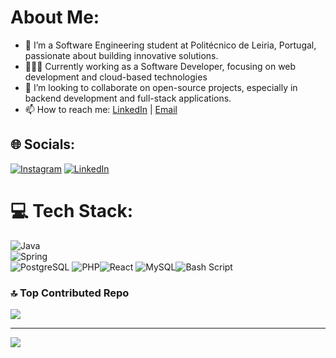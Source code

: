 #  About Me:
- 🏫 I’m a Software Engineering student at Politécnico de Leiria, Portugal, passionate about building innovative solutions.<br>
- 👨🏻‍💻 Currently working as a Software Developer, focusing on web development and cloud-based technologies<br>
- 👯 I’m looking to collaborate on open-source projects, especially in backend development and full-stack applications.<br>
- 📫 How to reach me: [LinkedIn](https://www.linkedin.com/in/vin%C3%ADcius-maia-2535bb180/) | [Email](viniciushm97@gmail.com)


## 🌐 Socials:
[![Instagram](https://img.shields.io/badge/Instagram-%23E4405F.svg?logo=Instagram&logoColor=white)](https://instagram.com/viniciusholandam) [![LinkedIn](https://img.shields.io/badge/LinkedIn-%230077B5.svg?logo=linkedin&logoColor=white)](https://linkedin.com/in/vinícius-maia-2535bb180) 

# 💻 Tech Stack:
![Java](https://img.shields.io/badge/java-%23ED8B00.svg?style=for-the-badge&logo=java&logoColor=white)  
![Spring](https://img.shields.io/badge/spring-%236DB33F.svg?style=for-the-badge&logo=spring&logoColor=white)  
![PostgreSQL](https://img.shields.io/badge/postgresql-%23316192.svg?style=for-the-badge&logo=postgresql&logoColor=white)
![PHP](https://img.shields.io/badge/php-%23777BB4.svg?style=for-the-badge&logo=php&logoColor=white)![React](https://img.shields.io/badge/react-%2320232a.svg?style=for-the-badge&logo=react&logoColor=%2361DAFB) ![MySQL](https://img.shields.io/badge/mysql-4479A1.svg?style=for-the-badge&logo=mysql&logoColor=white)![Bash Script](https://img.shields.io/badge/bash_script-%23121011.svg?style=for-the-badge&logo=gnu-bash&logoColor=white)

### 🔝 Top Contributed Repo
![](https://github-contributor-stats.vercel.app/api?username=holandavinicius&limit=5&theme=dark&combine_all_yearly_contributions=true)

---
[![](https://visitcount.itsvg.in/api?id=holandavinicius&icon=0&color=0)](https://visitcount.itsvg.in)

<!-- Proudly created with GPRM ( https://gprm.itsvg.in ) -->
